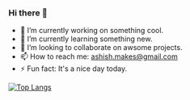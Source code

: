 ### Hi there 👋

<!--
**ashish-makes/ashish-makes** is a ✨ _special_ ✨ repository because its `README.md` (this file) appears on your GitHub profile.

Here are some ideas to get you started:-->

- 🔭 I’m currently working on something cool.
- 🌱 I’m currently learning something new.
- 👯 I’m looking to collaborate on awsome projects.
- 📫 How to reach me: ashish.makes@gmail.com
- ⚡ Fun fact: It's a nice day today.

[![Top Langs](https://github-readme-stats.vercel.app/api/top-langs/?username=ashish-makes&layout=compact)](https://github.com/ashish-makes/github-readme-stats)
